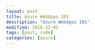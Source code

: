 ```yaml
---
layout: post
title: Azure WebApps 101
description: "Azure WebApps 101"
modified: 2016-12-01
tags: [post, code]
categories: [azure]
---
```


